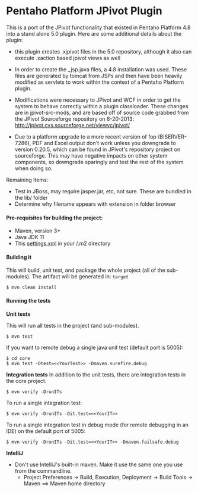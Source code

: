 # Pentaho Platform JPivot Plugin #

This is a port of the JPivot functionality that existed in Pentaho Platform 4.8 
into a stand alone 5.0 plugin.  Here are some additional details about the plugin:

- this plugin creates .xjpivot files in the 5.0 repository, although it also can execute .xaction 
  based jpivot views as well

- In order to create the _jsp.java files, a 4.8 installation was used.  These files are generated by
  tomcat from JSPs and then have been heavily modified as servlets to work within the context of a 
  Pentaho Platform plugin.

- Modifications were necessary to JPivot and WCF in order to get the system to behave correctly within
  a plugin classloader.  These changes are in jpivot-src-mods, and are based off of source code grabbed
  from the JPivot Sourceforge repository on 6-20-2013:  http://jpivot.cvs.sourceforge.net/viewvc/jpivot/

- Due to a platform upgrade to a more recent version of fop (BISERVER-7286), PDF and Excel output 
  don't work unless you downgrade to version 0.20.5, which can be found in JPivot's repository 
  project on sourceforge.  This may have negative impacts on other system components, so downgrade
  sparingly and test the rest of the system when doing so.
  
Remaining Items:
 - Test in JBoss, may require jasper.jar, etc, not sure.  These are bundled in the lib/ folder
 - Determine why filename appears with extension in folder browser

#### Pre-requisites for building the project:
* Maven, version 3+
* Java JDK 11
* This [settings.xml](https://github.com/pentaho/maven-parent-poms/blob/master/maven-support-files/settings.xml) in your <user-home>/.m2 directory

#### Building it

This will build, unit test, and package the whole project (all of the sub-modules). The artifact will be generated in: ```target```

```
$ mvn clean install
```

#### Running the tests

__Unit tests__

This will run all tests in the project (and sub-modules).
```
$ mvn test
```

If you want to remote debug a single java unit test (default port is 5005):
```
$ cd core
$ mvn test -Dtest=<<YourTest>> -Dmaven.surefire.debug
```

__Integration tests__
In addition to the unit tests, there are integration tests in the core project.
```
$ mvn verify -DrunITs
```

To run a single integration test:
```
$ mvn verify -DrunITs -Dit.test=<<YourIT>>
```

To run a single integration test in debug mode (for remote debugging in an IDE) on the default port of 5005:
```
$ mvn verify -DrunITs -Dit.test=<<YourIT>> -Dmaven.failsafe.debug
```

__IntelliJ__

* Don't use IntelliJ's built-in maven. Make it use the same one you use from the commandline.
  * Project Preferences -> Build, Execution, Deployment -> Build Tools -> Maven ==> Maven home directory
